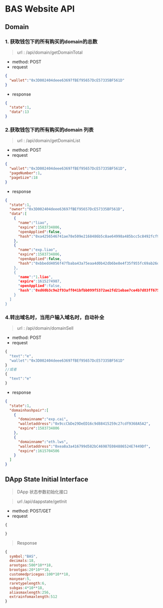 # BAS Website API

## Domain 

### 1. 获取钱包下的所有购买的domain的总数

> url : /api/domain/getDomainTotal

  * method: POST
  * request

```json
{
  "wallet":"0x3D002404deee63697fBEf95657DcE57335BF561D"
}
```

 * response

```json
{
  "state":1,
  "data":13  
}
```

### 2.获取钱包下的所有购买的domain 列表

> url : /api/domain/getDomainList

  * method: POST
  * request

```json
{
  "wallet":"0x3D002404deee63697fBEf95657DcE57335BF561D",
  "pageNumber":1,
  "pageSize":18
}
```

 * response

```json
{
  "state":1,
  "owner":"0x3D002404deee63697fBEf95657DcE57335BF561D",
  "data":[
    {
      "name":"liao",
      "expire":1583734806,
      "openApplied":false,
      "hash":"0xa4256546741ae78e509e2168486b5c8ae64998a485bcc5c8492fcf9cd980b351"
    },     
    {
      "name":"exp.liao",
      "expire":1583734806,
      "openApplied":false,
      "hash":"0xbbedd4056f47fbaba43a75eaa4d0b42db6be8e4f35f955fc69ab26d5e2c25a69
    },
    {
      "name":"1.liao",
      "expire":1615274987,
      "openApplied":false,
      "hash":"0xd60b3c9e2f93aff041bfbb099f5372ae2fd21ebae7ce4b7d83ff675a1ca78c8b"
    }
  ]
}
```  

### 4.转出域名时，当用户输入域名时，自动补全

> url : /api/domain/domainSell

  * method: POST
  * request

```js
{
  "text":"e",
  "wallet":"0x3D002404deee63697fBEf95657DcE57335BF561D"
}
//或者
{
  "text":"e"
}
```

 * response

```json
{
  "state":1,
  "domainhashpair":[
    {
      "domainname":"exp.cai",
      "walletaddress":"0x9ccCbDe29DeED16c9d88415259c27cdf9368A5A2",
      "expire":1583734806
    },
    {
      "domainname":"eth.lws",
      "walletaddress":"0xea8a3a416799d582bC46987E084886524E7449Df",
      "expire":1615704506
    }
  ]
}
```


## DApp State Initial Interface 
> DApp 状态参数初始化接口

> url /api/dappstate/getInit

  * method: POST/GET
  * request

```js 
{

}
```

> Response

``` js 
{
  symbol:"BAS",
  decimals:18,
  arootgas:500*10**18,
  brootgas:20*10**18,
  customedpricegas:100*10**18,
  maxyear:5,
  raretypelength:6,
  subgas:4*10**18,
  aliasmaxlength:256,
  extrainfomaxlength:512
}
```